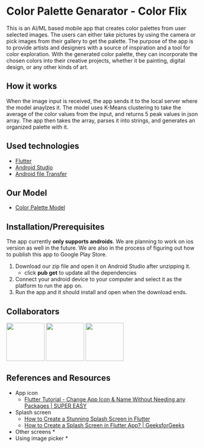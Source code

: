 # Color Palette Genarator - Color Flix

This is an AI/ML based mobile app that creates color palettes from user selected images. 
The users can either take pictures by using the camera or pick images from their gallery to get the palette. The purpose of the app is to provide artists and designers with a source of inspiration and a tool for color exploration. With the generated color palette, they can incorporate the chosen colors into their creative projects, whether it be painting, digital design, or any other kinds of art.

## How it works

When the image input is received, the app sends it to the local server where the model anaylzes it. The model uses K-Means clustering to take the average of the color values from the input, and returns 5 peak values in json array. The app then takes the array, parses it into strings, and generates an organized palette with it.

## Used technologies
* [Flutter](https://docs.flutter.dev/get-started/install)
* [Android Studio](https://developer.android.com/studio?gclid=CjwKCAjwpuajBhBpEiwA_ZtfhRa9zl1MVDHjEyTg-DABD-GxMUNWyV233UKy0wMx0qFAQtAWaKN3CxoCW0gQAvD_BwE&gclsrc=aw.ds)
* [Android file Transfer](https://www.android.com/filetransfer/)

## Our Model
- [Color Palette Model](https://github.com/suyashgoel/color-palette-model)

## Installation/Prerequisites

The app currently **only supports androids**. We are planning to work on ios version as well in the future.
We are also in the process of figuring out how to publish this app to Google Play Store.

1. Download our zip file and open it on Android Studio after unzipping it.
    - click **pub get** to update all the dependencies
2. Connect your android device to your computer and select it as the platform to run the app on.
3. Run the app and it should install and open when the download ends.

## Collaborators

<img src="https://avatars.githubusercontent.com/u/113221407?v=4" width="100" /> <img src="https://avatars.githubusercontent.com/u/70782125?v=4" width="100" /> <img src="https://avatars.githubusercontent.com/u/134177477?v=4" width="100" />

## References and Resources

* App icon
  * [Flutter Tutorial - Change App Icon & Name Without Needing any Packages | SUPER EASY](https://www.youtube.com/watch?v=xbbCrFvF7G8)
* Splash screen
  * [How to Create a Stunning Splash Screen in Flutter](https://youtu.be/baa0SlEDimk)
  * [How to Create a Splash Screen in Flutter App? | GeeksforGeeks](https://youtu.be/XXISgdYHdYw)
* Other screens
  * 
* Using image picker 
  * 
